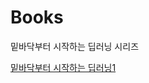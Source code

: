 # Books


밑바닥부터 시작하는 딥러닝 시리즈 

[밑바닥부터 시작하는 딥러닝1][밑시딥1link]

[밑시딥1link]: https://github.com/ceo21ckim/Books/tree/main/Deep%20Learning%20from%20Scratch/Deep%20Learning%20from%20Scratch1
